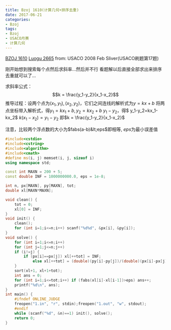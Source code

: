 ```yaml
---
title: Bzoj 1610(计算几何+排序去重)
date: 2017-06-21
categories:
- Bzoj
tags:
- Bzoj
- USACO月赛
- 计算几何
---
```

[BZOJ 1610](http://www.lydsy.com/JudgeOnline/problem.php?id=1610)
[Luogu 2665](https://www.luogu.org/problem/show?pid=2665)
from: USACO 2008 Feb Sliver(USACO刷题第17题)

刚开始想到搜索每个点然后求斜率...然后并不行
看题解以后直接全部求出来排序去重就可以了...

求斜率公式：$$k = \frac{y_1-y_2}{x_1-x_2}$$
推导过程：设两个点为$(x_1, y_1),(x_2, y_2)$，它们之间连线的解析式为$y=kx+b$
将两点坐标带入解析式，得$y_1=kx_1+b, y_2=kx_2+b$
$y_1- y_2$，得$ y_1-y_2=kx_1-kx_2$
$k(x_1-x_2) = y_1-y_2$
即$k = \frac{y_1-y_2}{x_1-x_2}$

注意，比较两个浮点数的大小为$fabs(a-b)&lt;eps$即相等, $eps$为最小误差值
<!-- more -->
```c++
#include<cstdio>
#include<cstring>
#include<algorithm>
#include<cmath>
#define ms(i, j) memset(i, j, sizeof i)
using namespace std;

const int MAXN = 200 + 5;
const double INF = 1000000000.0, eps = 1e-8;

int n, px[MAXN], py[MAXN], tot; 
double xl[MAXN*MAXN];

void clean() {
	tot = 0;
	xl[0] = INF;
}
void init() {
	clean();
	for (int i=1;i<=n;i++) scanf("%d%d", &px[i], &py[i]);
}
void solve() {
	for (int i=1;i<=n;i++)
	for (int j=1;j<=n;j++) 
	if (i!=j) {
		if (px[i]==px[j]) xl[++tot] = INF; 
			else xl[++tot] = (double)(py[i]-py[j])/(double)(px[i]-px[j]);
	}
	sort(xl+1, xl+1+tot);
	int ans = 0;
	for (int i=1;i<=tot;i++) if (fabs(xl[i]-xl[i-1])>eps) ans++;
	printf("%d\n", ans);
}
int main() {
	#ifndef ONLINE_JUDGE
	freopen("1.in", "r", stdin);freopen("1.out", "w", stdout);
	#endif
	while (scanf("%d", &n)==1) init(), solve();
	return 0;
}
```